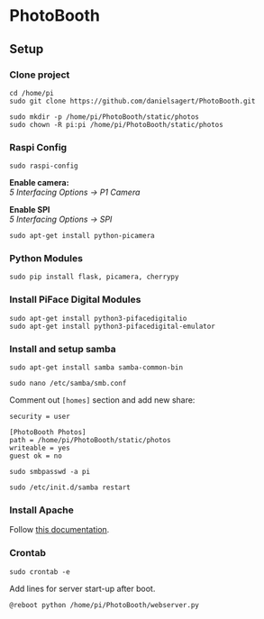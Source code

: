 # PhotoBooth

## Setup
### Clone project
```
cd /home/pi
sudo git clone https://github.com/danielsagert/PhotoBooth.git

sudo mkdir -p /home/pi/PhotoBooth/static/photos
sudo chown -R pi:pi /home/pi/PhotoBooth/static/photos
```

### Raspi Config
```
sudo raspi-config
```
**Enable camera:**  
*5 Interfacing Options -> P1 Camera*

**Enable SPI**  
*5 Interfacing Options -> SPI*
 
```
sudo apt-get install python-picamera
```

### Python Modules
```
sudo pip install flask, picamera, cherrypy
```

### Install PiFace Digital Modules ###
```
sudo apt-get install python3-pifacedigitalio
sudo apt-get install python3-pifacedigital-emulator
```

### Install and setup samba
```
sudo apt-get install samba samba-common-bin
```

```
sudo nano /etc/samba/smb.conf
```

Comment out `[homes]` section and add new share:

```
security = user

[PhotoBooth Photos]
path = /home/pi/PhotoBooth/static/photos
writeable = yes
guest ok = no
```

```
sudo smbpasswd -a pi
```

```
sudo /etc/init.d/samba restart
```

### Install Apache
Follow [this documentation](https://www.raspberrypi.org/documentation/remote-access/web-server/apache.md).

### Crontab
```
sudo crontab -e
```
Add lines for server start-up after boot.
```
@reboot python /home/pi/PhotoBooth/webserver.py
```